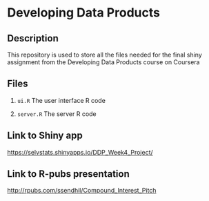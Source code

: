 # Developing Data Products

## Description
This repository is used to store all the files needed for the final shiny assignment from the Developing Data Products course on Coursera

## Files
 1. `ui.R` The user interface R code
 
 2. `server.R` The server R code

## Link to Shiny app
https://selvstats.shinyapps.io/DDP_Week4_Project/ 

## Link to R-pubs presentation
http://rpubs.com/ssendhil/Compound_Interest_Pitch
